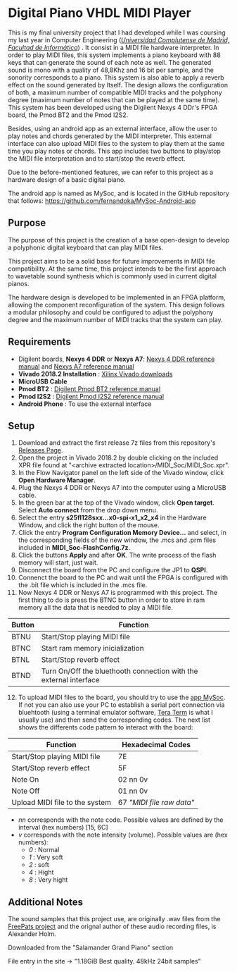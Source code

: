 # Digital Piano VHDL MIDI Player 

This is my final university project that I had developed while I was coursing my last year in Computer Engineering (*[Universidad Complutense de Madrid, Facultad de Informática](https://informatica.ucm.es/)*) . It consist in a MIDI file hardware interpreter. In order to play MIDI files, this system implements a piano keyboard with 88 keys that can generate the sound of each note as well. The generated sound is mono with a quality of 48,8Khz and 16 bit per sample, and the sonority corresponds to a piano. This system is also able to apply a reverb effect on the sound generated by Itself. The design allows the configuration of both, a maximum number of compatible MIDI tracks and the polyphony degree (maximum number of notes that can be played at the same time). This system has been developed using the Digilent Nexys 4 DDr's FPGA board, the Pmod BT2 and the Pmod I2S2.

Besides, using an android app as an external interface, allow the user to play notes and chords generated by the MIDI interpreter. This external interface can also upload MIDI files to the system to play them at the same time you play notes or chords. This app includes two buttons to play/stop the MIDI file interpretation and to start/stop the reverb effect. 

Due to the before-mentioned features, we can refer to this project as a hardware design of a basic digital piano.

The android app is named as MySoc, and is located in the GitHub repository that follows: https://github.com/fernandoka/MySoc-Android-app


## Purpose

The purpose of this project is the creation of a base open-design to develop a polyphonic digital keyboard that can play MIDI files. 

This project aims to be a solid base for future improvements in MIDI file compatibility. At the same time, this project intends to be the first approach to wavetable sound synthesis which is commonly used in current digital pianos. 

The hardware design is developed to be implemented in an FPGA platform, allowing the component reconfiguration of the system. This design follows a modular philosophy and could be configured to adjust the polyphony degree and the maximum number of MIDI tracks that the system can play.

## Requirements

* Digilent boards, **Nexys 4 DDR** or **Nexys A7**: [Nexys 4 DDR reference manual](https://reference.digilentinc.com/reference/programmable-logic/nexys-4-ddr/start) and [Nexys A7 reference manual](https://reference.digilentinc.com/reference/programmable-logic/nexys-a7/start)
* **Vivado 2018.2 Installation** : [Xilinx Vivado downloads](https://www.xilinx.com/support/download/index.html/content/xilinx/en/downloadNav/vivado-design-tools/archive.html)
* **MicroUSB Cable**
* **Pmod BT2** : [Digilent Pmod BT2 reference manual](https://reference.digilentinc.com/reference/pmod/pmodbt2/reference-manual?redirect=1)
* **Pmod I2S2** : [Digilent Pmod I2S2 reference manual](https://reference.digilentinc.com/reference/pmod/pmodi2s2/reference-manual)
* **Android Phone** : To use the external interface

## Setup
1. Download and extract the first release 7z files from this repository's [Releases Page](https://github.com/fernandoka/Digital-Piano-VHDL-MIDI-Player/releases).
2. Open the project in Vivado 2018.2 by double clicking on the included XPR file found at "\<archive extracted location\>/MIDI_Soc/MIDI_Soc.xpr".
3. In the Flow Navigator panel on the left side of the Vivado window, click **Open Hardware Manager**.
4. Plug the Nexys 4 DDR or Nexys A7 into the computer using a MicroUSB cable.
6. In the green bar at the top of the Vivado window, click **Open target**. Select **Auto connect** from the drop down menu.
7. Select the entry **s25fl128sxx...x0-spi-x1_x2_x4** in the Hardware Window, and click the right button of the mouse.
8. Click the entry **Program Configuration Memory Device...** and select, in the corresponding fields of the new window, the .mcs and .prm files included in **MIDI_Soc-FlashConfig.7z**.
7. Click the buttons **Apply** and after **OK**. The write process of the flash memory will start, just wait.
8. Disconnect the board from the PC and configure the JP1 to **QSPI**.
9. Connenct the board to the PC and wait until the FPGA is configured with the .bit file which is included in the .mcs file.
10. Now Nexys 4 DDR or Nexys A7 is programmed with this project. The first thing to do is press the BTNC button in order to store in ram memory all the data that is needed to play a MIDI file.

| Button | Function                                                          |
| ------ | ----------------------------------------------------------------- |
| BTNU   | Start/Stop playing MIDI file                                      |
| BTNC   | Start ram memory inicialization                                   |                                    
| BTNL   | Start/Stop reverb effect		                             |
| BTND   | Turn On/Off the bluethooth connection with the external interface |

12. To upload MIDI files to the board, you should try to use the [app MySoc](https://github.com/fernandoka/MySoc-Android-app). If not you can also use your PC to establish a serial port connection via bluehtooth (using a terminal emulator software, [Tera Term](https://osdn.net/projects/ttssh2/releases/) is what I usually use) and then send the corresponding codes. The next list shows the differents code pattern to interact with the board: 

| Function | Hexadecimal Codes                              |
| -------- | -----------------------------------------------|
| Start/Stop playing MIDI file    | 7E			    |
| Start/Stop reverb effect        | 5F		            |
| Note On                         | 02 nn 0v                |                     
| Note Off                        | 01 nn 0v                |                    
| Upload MIDI file to the system  | 67 *"MIDI file raw data"* |

- *nn* corresponds with the note code. Possible values are defined by the interval (hex numbers) [15, 6C]
- *v* corresponds with the note intensity (volume). Possible values are (hex numbers):
    - *0* : Normal
    - *1* : Very soft
    - *2* : soft
    - *4* : Hight
    - *8* : Very hight

## Additional Notes
The sound samples that this project use, are originally .wav files from the [FreePats project](http://freepats.zenvoid.org/Piano/acoustic-grand-piano.html) and the orignal author of these audio recording files, is Alexander Holm.

Downloaded from the "Salamander Grand Piano" section

File entry in the site -> "1.18GiB Best quality. 48kHz 24bit samples"
